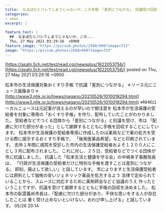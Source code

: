 ```yaml
---
title:  なまぽだとバレてしまうじゃないか、この手帳　「差別につながる」 抗議受け回収・松本 
categories:
- news
excerpt: |
  
feature_text: |
  ##  なまぽだとバレてしまうじゃないか、この...
  Thu, 27 May 2021 03:29:16  +0900
feature_image: "https://picsum.photos/2560/600?image=733"
image: "https://picsum.photos/2560/600?image=733"
---
```


[https://asahi.5ch.net/test/read.cgi/newsplus/1622053756/](https://asahi.5ch.net/test/read.cgi/newsplus/1622053756/)
posted on Thu, 27 May 2021 03:29:16  +0900

<!--more-->

松本市の生活保護対象おくすり手帳 で抗議「差別につながる」 ＊ソース元にニュース画像あり＊ [http://www3.nhk.or.jp/lnews/nagano/20210526/1010018294.html](http://www3.nhk.or.jp/lnews/nagano/20210526/1010018294.html) ※NHKローカルニュースは元記事が消えるのが早いので御注意を 松本市が生活保護の受給者を対象に専用の「おくすり手帳」を作り、配布していたことがわかりました。 受給者などでつくる団体から「差別につながる」と抗議を受け、市は 「配慮に欠けた部分があった」として謝罪するとともに手帳を回収することにしています。 松本市が生活保護の受給者専用に作成したのは薬局などで薬の処方を受ける際に提示するおくすり手帳で、 「後発医薬品希望」などと印刷されています。 去年１年間に病院を受診した市内の生活保護受給者およそ１２００人にことし３月に配布されました。 これに対し、２５日、受給者などでつくる団体が市に抗議しました。 抗議した「松本生活と健康を守る会」の中嶋幸子事務局長は、 「行政が生活保護の受給者だけに特別な手帳を渡すことは差別につながる。 即刻、廃止して欲しい」と話しています。 市によりますと生活保護受給者には原則として価格の安いジェネリック薬品を処方するよう 法律で定められていることから、スムーズに対応するために薬剤師会などと協議のうえ 作ったということですが、抗議を受けて謝罪するとともに手帳の回収を決めました。 松本市の臥雲義尚市長は、「配慮に欠けた部分があり、不快な思いをする人が存在したことは 重く受け止めないといけない。おわび申し上げる」と話しています。 05/26 20:14
